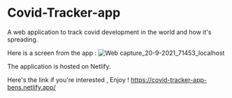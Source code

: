 # Covid-Tracker-app
A web application to track covid development in the world and how it's spreading.

Here is a screen from the app :
![Web capture_20-9-2021_71453_localhost](https://user-images.githubusercontent.com/34404031/133963352-710f9a89-c201-4f98-afca-7d79a22c2753.jpeg)

The application is hosted on Netlify.

Here's the link if you're interested , Enjoy !
https://covid-tracker-app-bens.netlify.app/
